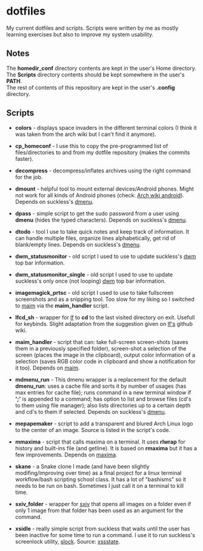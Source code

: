 # dotfiles

My current dotfiles and scripts. Scripts were written by me as mostly learning
exercises but also to improve my system usability.  

## Notes

The **homedir_conf** directory contents are kept in the user's Home directory.  
The **Scripts** directory contents should be kept somewhere in the user's **PATH**.  
The rest of contents of this repository are kept in the user's **.config** directory.

## Scripts

- **colors** - displays space invaders in the different terminal colors (I think
it was taken from the arch wiki but I can't find it anymore).

- **cp_homeconf** - I use this to copy the pre-programmed list of files/directories
to and from my dotfile repository (makes the commits faster).

- **decompress** - decompress/inflates archives using the right command
for the job.

- **dmount** - helpful tool to mount external devices/Android phones. Might not
work for all kinds of Android phones
(check: [Arch wiki android](https://wiki.archlinux.org/index.php/Android#Transferring_files)).
Depends on suckless's [dmenu](https://tools.suckless.org/dmenu/).

- **dpass** - simple script to get the sudo password from a user using **dmenu**
(hides the typed characters). Depends on suckless's [dmenu](https://tools.suckless.org/dmenu/).

- **dtodo** - tool I use to take quick notes and keep track of information.
It can handle multiple files, organize lines alphabetically, get rid of blank/empty
lines. Depends on suckless's [dmenu](https://tools.suckless.org/dmenu/).

- **dwm_statusmonitor** - old script I used to use to update suckless's
[dwm](https://dwm.suckless.org/) top bar information.

- **dwm_statusmonitor_single** - old script I used to use to update suckless's
only once (not looping) [dwm](https://dwm.suckless.org/) top bar information.

- **imagemagick_prtsc** - old script I used to use to take fullscreen
screenshots and as a snipping tool. Too slow for my liking so I switched to
[maim](https://github.com/naelstrof/maim) via the **maim_handler** script.

- **lfcd_sh** - wrapper for [lf](https://github.com/gokcehan/lf) to **cd** to
the last visited directory on exit. Usefull for keybinds. Slight adaptation from
the suggestion given on [lf's](https://github.com/gokcehan/lf) github wiki.

- **maim_handler** - script that can: take full-screen screen-shots (saves them in
a previously specified folder), screen-shot a selection of the screen (places the
image in the clipboard), output color information of a selection (saves RGB color
code in clipboard and show a notification for it too).
Depends on [maim](https://github.com/naelstrof/maim).

- **mdmenu_run** - This dmenu wrapper is a replacement for the default
**dmenu_run**: uses a cache file and sorts it by number of usages (has max entries
for cache file); runs command in a new terminal window if **';'** is appended to
a command; has option to list and browse files (cd's to them using file manager);
also lists directories up to a certain depth and cd's to them if selected.
Depends on suckless's [dmenu](https://tools.suckless.org/dmenu/).

- **mepapemaker** - script to add a transparent and blured Arch Linux logo
to the center of an image. Source is listed in the script's code.

- **mmaxima** - script that calls maxima on a terminal. It uses **rlwrap**
for history and built-ins file (and getline). It is based on **rmaxima**
but it has a few improvements.
Depends on [maxima](http://maxima.sourceforge.net/).

- **skane** - a Snake clone I made (and have been slightly modifing/improving
over time) as a final project for a linux terminal workflow/bash scripting
school class. It has a lot of "bashisms" so it needs to be run on bash.
Sometimes I just call it on a terminal to kill time.

- **sxiv_folder** - wrapper for [sxiv](https://github.com/muennich/sxiv) that
opens all images on a folder even if only 1 image from that folder has been
used as an argument for the command.

- **xsidle** - really simple script from suckless that waits until the user has
been inactive for some time to run a command. I use it to run suckless's
screenlock utility, [slock](https://tools.suckless.org/slock/).
Source: [xssstate](https://tools.suckless.org/x/xssstate/).
